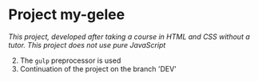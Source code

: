 # Project my-gelee

_This project, developed after taking a course in HTML and CSS without a tutor. This project does not use pure JavaScript_

2. The `gulp` preprocessor is used
1. Continuation of the project on the branch 'DEV'
